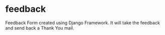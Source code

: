 # feedback
Feedback Form created using Django Framework. It will take the feedback and send back a Thank You mail.
